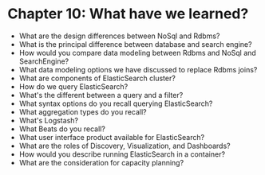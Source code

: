 # Chapter 10: What have we learned?

* What are the design differences between NoSql and Rdbms?
* What is the principal difference between database and search engine?
* How would you compare data modeling between Rdbms and NoSql and SearchEngine?
* What data modeling options we have discussed to replace Rdbms joins?
* What are components of ElasticSearch cluster?
* How do we query ElasticSearch?
* What's the different between a query and a filter?
* What syntax  options do you recall querying ElasticSearch?
* What aggregation types do you recall?
* What's Logstash?
* What Beats do you recall?
* What user interface product available for ElasticSearch?
* What are the roles of Discovery, Visualization, and Dashboards?
* How would you describe running ElasticSearch in a container?
* What are the consideration for capacity planning?